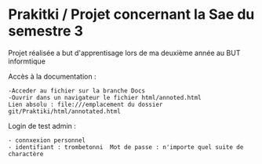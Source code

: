 # Prakitki / Projet concernant la Sae du semestre 3

Projet réalisée a but d'apprentisage lors de ma deuxième année au BUT informtique

Accès à la documentation :

    -Acceder au fichier sur la branche Docs
    -Ouvrir dans un navigateur le fichier html/annoted.html
    Lien absolu : file:///emplacement du dossier git/Praktiki/html/annotated.html

Login de test admin :

    - connxexion personnel
    - identifiant : trombetonni  Mot de passe : n'importe quel suite de charactère 
